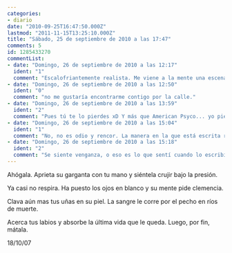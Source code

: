 ```yaml
---
categories:
- diario
date: "2010-09-25T16:47:50.000Z"
lastmod: "2011-11-15T13:25:10.000Z"
title: "Sábado, 25 de septiembre de 2010 a las 17:47"
comments: 5
id: 1285433270
commentList:
- date: "Domingo, 26 de septiembre de 2010 a las 12:17"
  ident: "1"
  comment: "Escalofriantemente realista. Me viene a la mente una escena estilo American Psyco, él matandola y su voz estilo narrador leyendo esto..."
- date: "Domingo, 26 de septiembre de 2010 a las 12:50"
  ident: "0"
  comment: "no me gustaría encontrarme contigo por la calle."
- date: "Domingo, 26 de septiembre de 2010 a las 13:59"
  ident: "2"
  comment: "Pues tú te lo pierdes xD Y más que American Psyco... yo pienso en odio y rencor, no en un asesinato de enfermo mental, jaja."
- date: "Domingo, 26 de septiembre de 2010 a las 15:04"
  ident: "1"
  comment: "No, no es odio y rencor. La manera en la que está escrita representa crudeza, es algo deseado. No digo que no haya habido odio, pero ya se ha enfriado y ahora queda el poso en la mente de la necesidad de asesinar. Y por tanto se recrea en ello, y es un acto dramatizado, cuando por fin la mata no siente nada, simplemente se ha vaciado de una necesidad"
- date: "Domingo, 26 de septiembre de 2010 a las 15:18"
  ident: "2"
  comment: "Se siente venganza, o eso es lo que sentí cuando lo escribía. En efecto, tanto odio ha dado paso a un vacío de emociones; ha despertado la bestia."
---
```


Ahógala. Aprieta su garganta con tu mano y siéntela crujir bajo la presión.   
  
Ya casi no respira. Ha puesto los ojos en blanco y su mente pide clemencia.   
  
Clava aún mas tus uñas en su piel. La sangre le corre por el pecho en ríos de muerte.   
  
Acerca tus labios y absorbe la última vida que le queda. Luego, por fin, mátala.  
  
18/10/07